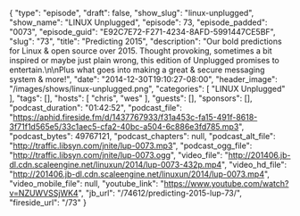 {
  "type": "episode",
  "draft": false,
  "show_slug": "linux-unplugged",
  "show_name": "LINUX Unplugged",
  "episode": 73,
  "episode_padded": "0073",
  "episode_guid": "E92C7E72-F271-4234-8AFD-5991447CE5BF",
  "slug": "73",
  "title": "Predicting 2015",
  "description": "Our bold predictions for Linux & open source over 2015. Thought provoking, sometimes a bit inspired or maybe just plain wrong, this edition of Unplugged promises to entertain.\n\nPlus what goes into making a great & secure messaging system & more!",
  "date": "2014-12-30T19:10:27-08:00",
  "header_image": "/images/shows/linux-unplugged.png",
  "categories": [
    "LINUX Unplugged"
  ],
  "tags": [],
  "hosts": [
    "chris",
    "wes"
  ],
  "guests": [],
  "sponsors": [],
  "podcast_duration": "01:42:52",
  "podcast_file": "https://aphid.fireside.fm/d/1437767933/f31a453c-fa15-491f-8618-3f71f1d565e5/33c1aec5-cfa2-40bc-a504-6c886e3fd785.mp3",
  "podcast_bytes": 49767121,
  "podcast_chapters": null,
  "podcast_alt_file": "http://traffic.libsyn.com/jnite/lup-0073.mp3",
  "podcast_ogg_file": "http://traffic.libsyn.com/jnite/lup-0073.ogg",
  "video_file": "http://201406.jb-dl.cdn.scaleengine.net/linuxun/2014/lup-0073-432p.mp4",
  "video_hd_file": "http://201406.jb-dl.cdn.scaleengine.net/linuxun/2014/lup-0073.mp4",
  "video_mobile_file": null,
  "youtube_link": "https://www.youtube.com/watch?v=NZUWVSSjWK4",
  "jb_url": "/74612/predicting-2015-lup-73/",
  "fireside_url": "/73"
}

